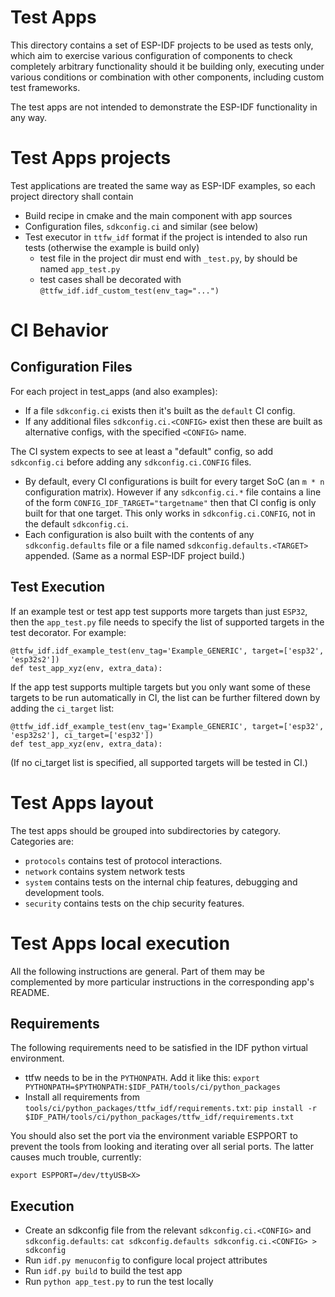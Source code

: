 # Test Apps

This directory contains a set of ESP-IDF projects to be used as tests only, which aim to exercise various
configuration of components to check completely arbitrary functionality should it be building only, executing under
various conditions or combination with other components, including custom test frameworks.

The test apps are not intended to demonstrate the ESP-IDF functionality in any way.

# Test Apps projects

Test applications are treated the same way as ESP-IDF examples, so each project directory shall contain
* Build recipe in cmake and the main component with app sources
* Configuration files, `sdkconfig.ci` and similar (see below)
* Test executor in `ttfw_idf` format if the project is intended to also run tests (otherwise the example is build only)
  - test file in the project dir must end with `_test.py`, by should be named  `app_test.py`
  - test cases shall be decorated with `@ttfw_idf.idf_custom_test(env_tag="...")`


# CI Behavior

## Configuration Files

For each project in test_apps (and also examples):

* If a file `sdkconfig.ci` exists then it's built as the `default` CI config.
* If any additional files `sdkconfig.ci.<CONFIG>` exist then these are built as alternative configs, with the specified `<CONFIG>` name.

The CI system expects to see at least a "default" config, so add `sdkconfig.ci` before adding any `sdkconfig.ci.CONFIG` files.

* By default, every CI configurations is built for every target SoC (an `m * n` configuration matrix). However if any `sdkconfig.ci.*` file contains a line of the form `CONFIG_IDF_TARGET="targetname"` then that CI config is only built for that one target. This only works in `sdkconfig.ci.CONFIG`, not in the default `sdkconfig.ci`.
* Each configuration is also built with the contents of any `sdkconfig.defaults` file or a file named `sdkconfig.defaults.<TARGET>` appended. (Same as a normal ESP-IDF project build.)

## Test Execution

If an example test or test app test supports more targets than just `ESP32`, then the `app_test.py` file needs to specify the list of supported targets in the test decorator. For example:

```
@ttfw_idf.idf_example_test(env_tag='Example_GENERIC', target=['esp32', 'esp32s2'])
def test_app_xyz(env, extra_data):
```

If the app test supports multiple targets but you only want some of these targets to be run automatically in CI, the list can be further filtered down by adding the `ci_target` list:

```
@ttfw_idf.idf_example_test(env_tag='Example_GENERIC', target=['esp32', 'esp32s2'], ci_target=['esp32'])
def test_app_xyz(env, extra_data):
```

(If no ci_target list is specified, all supported targets will be tested in CI.)

# Test Apps layout

The test apps should be grouped into subdirectories by category. Categories are:
* `protocols` contains test of protocol interactions.
* `network` contains system network tests
* `system` contains tests on the internal chip features, debugging and development tools.
* `security` contains tests on the chip security features.

# Test Apps local execution
All the following instructions are general. Part of them may be complemented by more particular instructions in the corresponding app's README.

## Requirements
The following requirements need to be satisfied in the IDF python virtual environment.

* ttfw needs to be in the `PYTHONPATH`. Add it like this: `export PYTHONPATH=$PYTHONPATH:$IDF_PATH/tools/ci/python_packages`
* Install all requirements from `tools/ci/python_packages/ttfw_idf/requirements.txt`: `pip install -r $IDF_PATH/tools/ci/python_packages/ttfw_idf/requirements.txt`

You should also set the port via the environment variable ESPPORT to prevent the tools from looking and iterating over all serial ports. The latter causes much trouble, currently:
```
export ESPPORT=/dev/ttyUSB<X>
```

## Execution
* Create an sdkconfig file from the relevant `sdkconfig.ci.<CONFIG>` and `sdkconfig.defaults`: `cat sdkconfig.defaults sdkconfig.ci.<CONFIG> > sdkconfig`
* Run `idf.py menuconfig` to configure local project attributes
* Run `idf.py build` to build the test app
* Run `python app_test.py` to run the test locally
